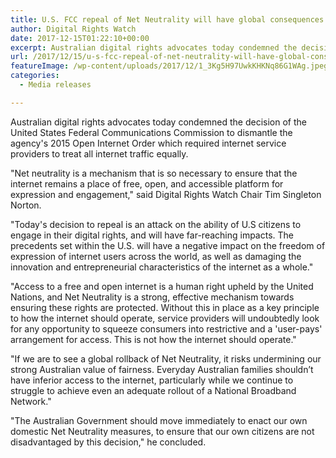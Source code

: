 ```yaml
---
title: U.S. FCC repeal of Net Neutrality will have global consequences
author: Digital Rights Watch
date: 2017-12-15T01:22:10+00:00
excerpt: Australian digital rights advocates today condemned the decision of the United States Federal Communications Commission to dismantle the agency's 2015 Open Internet Order which required internet service providers to treat all internet traffic equally.
url: /2017/12/15/u-s-fcc-repeal-of-net-neutrality-will-have-global-consequences/
featureImage: /wp-content/uploads/2017/12/1_3Kg5H97UwkKHKNq86G1WAg.jpeg
categories:
  - Media releases

---
```

Australian digital rights advocates today condemned the decision of the United States Federal Communications Commission to dismantle the agency's 2015 Open Internet Order which required internet service providers to treat all internet traffic equally.

"Net neutrality is a mechanism that is so necessary to ensure that the internet remains a place of free, open, and accessible platform for expression and engagement," said Digital Rights Watch Chair Tim Singleton Norton.

"Today's decision to repeal is an attack on the ability of U.S citizens to engage in their digital rights, and will have far-reaching impacts. The precedents set within the U.S. will have a negative impact on the freedom of expression of internet users across the world, as well as damaging the innovation and entrepreneurial characteristics of the internet as a whole."

"Access to a free and open internet is a human right upheld by the United Nations, and Net Neutrality is a strong, effective mechanism towards ensuring these rights are protected. Without this in place as a key principle to how the internet should operate, service providers will undoubtedly look for any opportunity to squeeze consumers into restrictive and a 'user-pays' arrangement for access. This is not how the internet should operate."

"If we are to see a global rollback of Net Neutrality, it risks undermining our strong Australian value of fairness. Everyday Australian families shouldn&#8217;t have inferior access to the internet, particularly while we continue to struggle to achieve even an adequate rollout of a National Broadband Network."

"The Australian Government should move immediately to enact our own domestic Net Neutrality measures, to ensure that our own citizens are not disadvantaged by this decision," he concluded.
